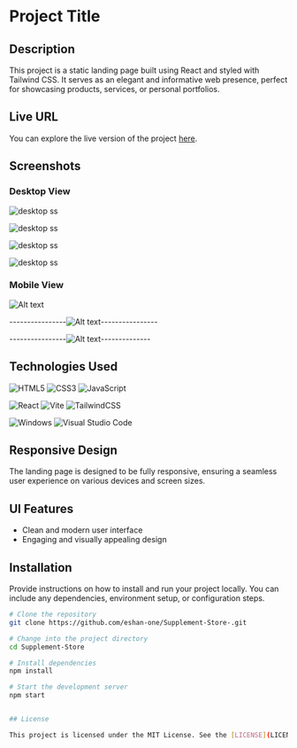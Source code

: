# Project Title

## Description

This project is a static landing page built using React and styled with Tailwind CSS. It serves as an elegant and informative web presence, perfect for showcasing products, services, or personal portfolios.

## Live URL

You can explore the live version of the project [here](https://eshans-pro-store.netlify.app/).

## Screenshots

### Desktop View 

![desktop ss](ss-1.png)

![desktop ss](ss-2.png)

![desktop ss](ss-4.png)

![desktop ss](ss-3.png)


### Mobile View 

![Alt text](ss-8.png)

----------------![Alt text](ss-6.png)----------------

----------------![Alt text](ss-6-1.png)--------------

## Technologies Used

 ![HTML5](https://img.shields.io/badge/html5-%23E34F26.svg?style=for-the-badge&logo=html5&logoColor=white)
 ![CSS3](https://img.shields.io/badge/css3-%231572B6.svg?style=for-the-badge&logo=css3&logoColor=white)
 ![JavaScript](https://img.shields.io/badge/javascript-%23323330.svg?style=for-the-badge&logo=javascript&logoColor=%23F7DF1E)

 ![React](https://img.shields.io/badge/React-20232A?style=for-the-badge&logo=react&logoColor=61DAFB)
 ![Vite](https://img.shields.io/badge/Vite-B73BFE?style=for-the-badge&logo=vite&logoColor=FFD62E)
 ![TailwindCSS](https://img.shields.io/badge/tailwindcss-%2338B2AC.svg?style=for-the-badge&logo=tailwind-css&logoColor=white)

  ![Windows](https://img.shields.io/badge/Windows-0078D6?style=for-the-badge&logo=windows&logoColor=white)  ![Visual Studio Code](https://img.shields.io/badge/Visual%20Studio%20Code-0078d7.svg?style=for-the-badge&logo=visual-studio-code&logoColor=white)

## Responsive Design

The landing page is designed to be fully responsive, ensuring a seamless user experience on various devices and screen sizes.

## UI Features

- Clean and modern user interface
- Engaging and visually appealing design

## Installation

Provide instructions on how to install and run your project locally. You can include any dependencies, environment setup, or configuration steps.

```bash
# Clone the repository
git clone https://github.com/eshan-one/Supplement-Store-.git

# Change into the project directory
cd Supplement-Store

# Install dependencies
npm install

# Start the development server
npm start


## License

This project is licensed under the MIT License. See the [LICENSE](LICENSE) file for details.

